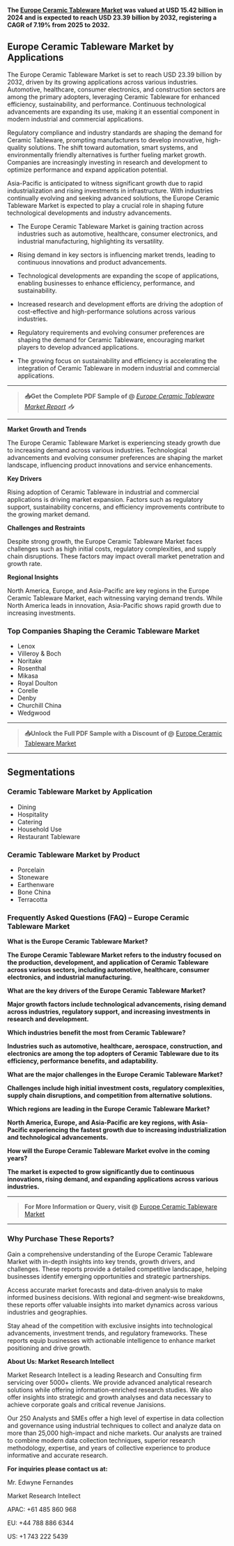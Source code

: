 <p><strong>The <a href="https://www.marketresearchintellect.com/download-sample/?rid=265302&amp;utm_source=Pulse-April-Europe&amp;utm_medium=852">Europe Ceramic Tableware Market</a> was valued at USD 15.42 billion in 2024 and is expected to reach USD 23.39 billion by 2032, registering a CAGR of 7.19% from 2025 to 2032.</strong></p><h2>Europe Ceramic Tableware Market by Applications&nbsp;</h2><p><p>The Europe Ceramic Tableware Market is set to reach USD 23.39 billion by 2032, driven by its growing applications across various industries. Automotive, healthcare, consumer electronics, and construction sectors are among the primary adopters, leveraging Ceramic Tableware for enhanced efficiency, sustainability, and performance. Continuous technological advancements are expanding its use, making it an essential component in modern industrial and commercial applications.</p><p>Regulatory compliance and industry standards are shaping the demand for Ceramic Tableware, prompting manufacturers to develop innovative, high-quality solutions. The shift toward automation, smart systems, and environmentally friendly alternatives is further fueling market growth. Companies are increasingly investing in research and development to optimize performance and expand application potential.</p><p>Asia-Pacific is anticipated to witness significant growth due to rapid industrialization and rising investments in infrastructure. With industries continually evolving and seeking advanced solutions, the Europe Ceramic Tableware Market is expected to play a crucial role in shaping future technological developments and industry advancements.</p></p><ul><li><p>The Europe Ceramic Tableware Market is gaining traction across industries such as automotive, healthcare, consumer electronics, and industrial manufacturing, highlighting its versatility.</p></li><li><p>Rising demand in key sectors is influencing market trends, leading to continuous innovations and product advancements.</p></li><li><p>Technological developments are expanding the scope of applications, enabling businesses to enhance efficiency, performance, and sustainability.</p></li><li><p>Increased research and development efforts are driving the adoption of cost-effective and high-performance solutions across various industries.</p></li><li><p>Regulatory requirements and evolving consumer preferences are shaping the demand for Ceramic Tableware, encouraging market players to develop advanced applications.</p></li><li><p>The growing focus on sustainability and efficiency is accelerating the integration of Ceramic Tableware in modern industrial and commercial applications.</p></li></ul><hr /><blockquote><p><strong><span class="font-[700]">📥Get the Complete PDF Sample of @ </span></strong><em><span class="font-[700]"><a href="https://www.marketresearchintellect.com/download-sample/?rid=265302&amp;utm_source=Pulse-April-Europe&amp;utm_medium=852" target="_blank" data-tracking-control-name="article-ssr-frontend-pulse_little-text-block" data-tracking-will-navigate="" data-test-link="">Europe Ceramic Tableware Market Report</a>&nbsp;📥</span></em></p></blockquote><hr /><p class="" data-start="77" data-end="360"><strong data-start="77" data-end="105">Market Growth and Trends</strong></p><p class="" data-start="77" data-end="360">The Europe Ceramic Tableware Market is experiencing steady growth due to increasing demand across various industries. Technological advancements and evolving consumer preferences are shaping the market landscape, influencing product innovations and service enhancements.</p><p class="" data-start="362" data-end="606"><strong data-start="362" data-end="377">Key Drivers</strong></p><p class="" data-start="362" data-end="606">Rising adoption of Ceramic Tableware in industrial and commercial applications is driving market expansion. Factors such as regulatory support, sustainability concerns, and efficiency improvements contribute to the growing market demand.</p><p class="" data-start="608" data-end="849"><strong data-start="608" data-end="637">Challenges and Restraints</strong></p><p class="" data-start="608" data-end="849">Despite strong growth, the Europe Ceramic Tableware Market faces challenges such as high initial costs, regulatory complexities, and supply chain disruptions. These factors may impact overall market penetration and growth rate.</p><p class="" data-start="851" data-end="1095"><strong data-start="851" data-end="872">Regional Insights</strong></p><p class="" data-start="851" data-end="1095">North America, Europe, and Asia-Pacific are key regions in the Europe Ceramic Tableware Market, each witnessing varying demand trends. While North America leads in innovation, Asia-Pacific shows rapid growth due to increasing investments.</p><p><h3>Top Companies Shaping the Ceramic Tableware Market </h3><ul><li>Lenox</li><li> Villeroy & Boch</li><li> Noritake</li><li> Rosenthal</li><li> Mikasa</li><li> Royal Doulton</li><li> Corelle</li><li> Denby</li><li> Churchill China</li><li> Wedgwood</li></ul></p><hr /><blockquote><p><strong>📥Unlock the Full PDF Sample with a Discount of @</strong> <a href="https://www.marketresearchintellect.com/ask-for-discount/?rid=265302&amp;utm_source=Pulse-April-Europe&amp;utm_medium=852">Europe Ceramic Tableware Market</a></p></blockquote><hr /><p><h2>Segmentations</h2><h3>Ceramic Tableware Market by Application</h3><ul><li>Dining</li><li> Hospitality</li><li> Catering</li><li> Household Use</li><li> Restaurant Tableware</li></ul><h3>Ceramic Tableware Market by Product</h3><ul><li>Porcelain</li><li> Stoneware</li><li> Earthenware</li><li> Bone China</li><li> Terracotta</li></ul></p><h3><strong>Frequently Asked Questions (FAQ) &ndash; Europe Ceramic Tableware Market</strong></h3><p><strong>What is the Europe Ceramic Tableware Market?</strong></p><p><strong>The Europe Ceramic Tableware Market refers to the industry focused on the production, development, and application of Ceramic Tableware across various sectors, including automotive, healthcare, consumer electronics, and industrial manufacturing.</strong></p><p><strong>What are the key drivers of the Europe Ceramic Tableware Market?</strong></p><p><strong>Major growth factors include technological advancements, rising demand across industries, regulatory support, and increasing investments in research and development.</strong></p><p><strong>Which industries benefit the most from Ceramic Tableware?</strong></p><p><strong>Industries such as automotive, healthcare, aerospace, construction, and electronics are among the top adopters of Ceramic Tableware due to its efficiency, performance benefits, and adaptability.</strong></p><p><strong>What are the major challenges in the Europe Ceramic Tableware Market?</strong></p><p><strong>Challenges include high initial investment costs, regulatory complexities, supply chain disruptions, and competition from alternative solutions.</strong></p><p><strong>Which regions are leading in the Europe Ceramic Tableware Market?</strong></p><p><strong>North America, Europe, and Asia-Pacific are key regions, with Asia-Pacific experiencing the fastest growth due to increasing industrialization and technological advancements.</strong></p><p><strong>How will the Europe Ceramic Tableware Market evolve in the coming years?</strong></p><p><strong>The market is expected to grow significantly due to continuous innovations, rising demand, and expanding applications across various industries.</strong></p><hr /><blockquote><p><span class="font-[700]"><strong>For More Information or Query, visit&nbsp;@</strong>&nbsp;</span><span class="font-[700]"><a href="https://www.marketresearchintellect.com/product/global-ceramic-tableware-market-size-and-forecast/?utm_source=Linkedin&utm_medium=852" target="_blank" data-tracking-control-name="article-ssr-frontend-pulse_little-text-block" data-tracking-will-navigate="" data-test-link="">Europe Ceramic Tableware Market</a></span></p></blockquote><hr /><h3><strong data-start="0" data-end="31">Why Purchase These Reports?</strong></h3><p class="" data-start="35" data-end="297">Gain a comprehensive understanding of the Europe Ceramic Tableware Market with in-depth insights into key trends, growth drivers, and challenges. These reports provide a detailed competitive landscape, helping businesses identify emerging opportunities and strategic partnerships.</p><p class="" data-start="299" data-end="540">Access accurate market forecasts and data-driven analysis to make informed business decisions. With regional and segment-wise breakdowns, these reports offer valuable insights into market dynamics across various industries and geographies.</p><p class="" data-start="542" data-end="784">Stay ahead of the competition with exclusive insights into technological advancements, investment trends, and regulatory frameworks. These reports equip businesses with actionable intelligence to enhance market positioning and drive growth.</p><p><strong><span class="font-[700]">About Us: Market Research Intellect</span></strong></p><p><span class="">Market Research Intellect is a leading Research and Consulting firm servicing over 5000+ clients. We provide advanced analytical research solutions while offering information-enriched research studies.&nbsp;</span>We also offer insights into strategic and growth analyses and data necessary to achieve corporate goals and critical revenue Janisions.</p><p><span class="">Our 250 Analysts and SMEs offer a high level of expertise in data collection and governance using industrial techniques to collect and analyze data on more than 25,000 high-impact and niche markets. Our analysts are trained to combine modern data collection techniques, superior research methodology, expertise, and years of collective experience to produce informative and accurate research.</span></p><p><strong>For inquiries please contact us at:</strong></p><p>Mr. Edwyne Fernandes</p><p>Market Research Intellect</p><p>APAC: +61 485 860 968</p><p>EU: +44 788 886 6344</p><p>US: +1 743 222 5439</p>
